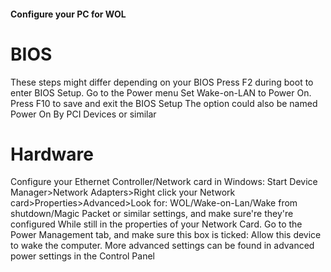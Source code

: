 #### Configure your PC for WOL
# BIOS
  These steps might differ depending on your BIOS
  Press F2 during boot to enter BIOS Setup. Go to the Power menu
  Set Wake-on-LAN to Power On. Press F10 to save and exit the BIOS Setup
  The option could also be named Power On By PCI Devices or similar
# Hardware
  
  Configure your Ethernet Controller/Network card in Windows:
  Start Device Manager>Network Adapters>Right click your Network card>Properties>Advanced>Look for:
  WOL/Wake-on-Lan/Wake from shutdown/Magic Packet or similar settings, and make sure're they're configured
  While still in the properties of your Network Card. Go to the Power Management tab, and make sure this box is ticked:
  Allow this device to wake the computer. More advanced settings can be found in advanced power settings in the Control Panel
